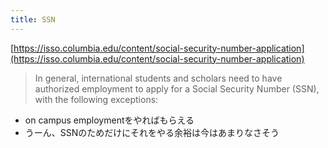 ```yaml
---
title: SSN
---
```


[https://isso.columbia.edu/content/social-security-number-application](https://isso.columbia.edu/content/social-security-number-application)

 > 
 > In general, international students and scholars need to have authorized employment to apply for a Social Security Number (SSN), with the following exceptions:

* on campus employmentをやればもらえる
* うーん、SSNのためだけにそれをやる余裕は今はあまりなさそう
